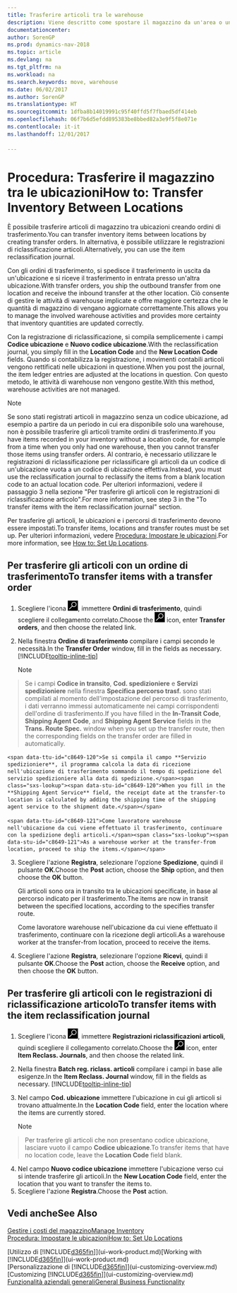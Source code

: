 ```yaml
---
title: Trasferire articoli tra le warehouse
description: Viene descritto come spostare il magazzino da un'area o una warehouse a un'altra con le registrazioni di riclassificazione o gli ordini di trasferimento.
documentationcenter: 
author: SorenGP
ms.prod: dynamics-nav-2018
ms.topic: article
ms.devlang: na
ms.tgt_pltfrm: na
ms.workload: na
ms.search.keywords: move, warehouse
ms.date: 06/02/2017
ms.author: SorenGP
ms.translationtype: HT
ms.sourcegitcommit: 1dfba8b14019991c95f40ffd5f7fbaed5df414eb
ms.openlocfilehash: 06f7b6d5efdd895383be8bbed82a3e9f5f8e071e
ms.contentlocale: it-it
ms.lasthandoff: 12/01/2017

---
```

# <a name="how-to-transfer-inventory-between-locations"></a><span data-ttu-id="c8649-103">Procedura: Trasferire il magazzino tra le ubicazioni</span><span class="sxs-lookup"><span data-stu-id="c8649-103">How to: Transfer Inventory Between Locations</span></span>
<span data-ttu-id="c8649-104">È possibile trasferire articoli di magazzino tra ubicazioni creando ordini di trasferimento.</span><span class="sxs-lookup"><span data-stu-id="c8649-104">You can transfer inventory items between locations by creating transfer orders.</span></span> <span data-ttu-id="c8649-105">In alternativa, è possibile utilizzare le registrazioni di riclassificazione articoli.</span><span class="sxs-lookup"><span data-stu-id="c8649-105">Alternatively, you can use the item reclassification journal.</span></span>

<span data-ttu-id="c8649-106">Con gli ordini di trasferimento, si spedisce il trasferimento in uscita da un'ubicazione e si riceve il trasferimento in entrata presso un'altra ubicazione.</span><span class="sxs-lookup"><span data-stu-id="c8649-106">With transfer orders, you ship the outbound transfer from one location and receive the inbound transfer at the other location.</span></span> <span data-ttu-id="c8649-107">Ciò consente di gestire le attività di warehouse implicate e offre maggiore certezza che le quantità di magazzino di vengano aggiornate correttamente.</span><span class="sxs-lookup"><span data-stu-id="c8649-107">This allows you to manage the involved warehouse activities and provides more certainty that inventory quantities are updated correctly.</span></span>

<span data-ttu-id="c8649-108">Con la registrazione di riclassificazione, si compila semplicemente i campi **Codice ubicazione** e **Nuovo codice ubicazione**.</span><span class="sxs-lookup"><span data-stu-id="c8649-108">With the reclassification journal, you simply fill in the **Location Code** and the **New Location Code** fields.</span></span> <span data-ttu-id="c8649-109">Quando si contabilizza la registrazione, i movimenti contabili articoli vengono rettificati nelle ubicazioni in questione.</span><span class="sxs-lookup"><span data-stu-id="c8649-109">When you post the journal, the item ledger entries are adjusted at the locations in question.</span></span> <span data-ttu-id="c8649-110">Con questo metodo, le attività di warehouse non vengono gestite.</span><span class="sxs-lookup"><span data-stu-id="c8649-110">With this method, warehouse activities are not managed.</span></span>

> [!NOTE]  
>   <span data-ttu-id="c8649-111">Se sono stati registrati articoli in magazzino senza un codice ubicazione, ad esempio a partire da un periodo in cui era disponibile solo una warehouse, non è possibile trasferire gli articoli tramite ordini di trasferimento.</span><span class="sxs-lookup"><span data-stu-id="c8649-111">If you have items recorded in your inventory without a location code, for example from a time when you only had one warehouse, then you cannot transfer those items using transfer orders.</span></span> <span data-ttu-id="c8649-112">Al contrario, è necessario utilizzare le registrazioni di riclassificazione per riclassificare gli articoli da un codice di un'ubicazione vuota a un codice di ubicazione effettiva.</span><span class="sxs-lookup"><span data-stu-id="c8649-112">Instead, you must use the reclassification journal to reclassify the items from a blank location code to an actual location code.</span></span>  <span data-ttu-id="c8649-113">Per ulteriori informazioni, vedere il passaggio 3 nella sezione "Per trasferire gli articoli con le registrazioni di riclassificazione articolo".</span><span class="sxs-lookup"><span data-stu-id="c8649-113">For more information, see step 3 in the "To transfer items with the item reclassification journal" section.</span></span>

<span data-ttu-id="c8649-114">Per trasferire gli articoli, le ubicazioni e i percorsi di trasferimento devono essere impostati.</span><span class="sxs-lookup"><span data-stu-id="c8649-114">To transfer items, locations and transfer routes must be set up.</span></span> <span data-ttu-id="c8649-115">Per ulteriori informazioni, vedere [Procedura: Impostare le ubicazioni](inventory-how-setup-locations.md).</span><span class="sxs-lookup"><span data-stu-id="c8649-115">For more information, see [How to: Set Up Locations](inventory-how-setup-locations.md).</span></span>

## <a name="to-transfer-items-with-a-transfer-order"></a><span data-ttu-id="c8649-116">Per trasferire gli articoli con un ordine di trasferimento</span><span class="sxs-lookup"><span data-stu-id="c8649-116">To transfer items with a transfer order</span></span>
1. <span data-ttu-id="c8649-117">Scegliere l'icona ![Cerca pagina o report](media/ui-search/search_small.png "icona Cerca pagina o report"), immettere **Ordini di trasferimento**, quindi scegliere il collegamento correlato.</span><span class="sxs-lookup"><span data-stu-id="c8649-117">Choose the ![Search for Page or Report](media/ui-search/search_small.png "Search for Page or Report icon") icon, enter **Transfer orders**, and then choose the related link.</span></span>
2. <span data-ttu-id="c8649-118">Nella finestra **Ordine di trasferimento** compilare i campi secondo le necessità.</span><span class="sxs-lookup"><span data-stu-id="c8649-118">In the **Transfer Order** window, fill in the fields as necessary.</span></span> [!INCLUDE[tooltip-inline-tip](includes/tooltip-inline-tip_md.md)]

    > [!NOTE]  
>   <span data-ttu-id="c8649-119">Se i campi **Codice in transito**, **Cod. spedizioniere** e **Servizi spedizioniere** nella finestra **Specifica percorso trasf.** sono stati compilati al momento dell'impostazione del percorso di trasferimento, i dati verranno immessi automaticamente nei campi corrispondenti dell'ordine di trasferimento.</span><span class="sxs-lookup"><span data-stu-id="c8649-119">If you have filled in the **In-Transit Code**, **Shipping Agent Code**, and **Shipping Agent Service** fields in the **Trans. Route Spec.** window when you set up the transfer route, then the corresponding fields on the transfer order are filled in automatically.</span></span>

    <span data-ttu-id="c8649-120">Se si compila il campo **Servizio spedizioniere**, il programma calcola la data di ricezione nell'ubicazione di trasferimento sommando il tempo di spedizione del servizio spedizioniere alla data di spedizione.</span><span class="sxs-lookup"><span data-stu-id="c8649-120">When you fill in the **Shipping Agent Service** field, the receipt date at the transfer-to location is calculated by adding the shipping time of the shipping agent service to the shipment date.</span></span>

    <span data-ttu-id="c8649-121">Come lavoratore warehouse nell'ubicazione da cui viene effettuato il trasferimento, continuare con la spedizione degli articoli.</span><span class="sxs-lookup"><span data-stu-id="c8649-121">As a warehouse worker at the transfer-from location, proceed to ship the items.</span></span>
3. <span data-ttu-id="c8649-122">Scegliere l'azione **Registra**, selezionare l'opzione **Spedizione**, quindi il pulsante **OK**.</span><span class="sxs-lookup"><span data-stu-id="c8649-122">Choose the **Post** action, choose the **Ship** option, and then choose the **OK** button.</span></span>

    <span data-ttu-id="c8649-123">Gli articoli sono ora in transito tra le ubicazioni specificate, in base al percorso indicato per il trasferimento.</span><span class="sxs-lookup"><span data-stu-id="c8649-123">The items are now in transit between the specified locations, according to the specifies transfer route.</span></span>

    <span data-ttu-id="c8649-124">Come lavoratore warehouse nell'ubicazione da cui viene effettuato il trasferimento, continuare con la ricezione degli articoli.</span><span class="sxs-lookup"><span data-stu-id="c8649-124">As a warehouse worker at the transfer-from location, proceed to receive the items.</span></span>
4. <span data-ttu-id="c8649-125">Scegliere l'azione **Registra**, selezionare l'opzione **Ricevi**, quindi il pulsante **OK**.</span><span class="sxs-lookup"><span data-stu-id="c8649-125">Choose the **Post** action, choose the **Receive** option, and then choose the **OK** button.</span></span>

## <a name="to-transfer-items-with-the-item-reclassification-journal"></a><span data-ttu-id="c8649-126">Per trasferire gli articoli con le registrazioni di riclassificazione articolo</span><span class="sxs-lookup"><span data-stu-id="c8649-126">To transfer items with the item reclassification journal</span></span>
1. <span data-ttu-id="c8649-127">Scegliere l'icona ![Cerca pagina o report](media/ui-search/search_small.png "icona Cerca pagina o report"), immettere **Registrazioni riclassificazioni articoli**, quindi scegliere il collegamento correlato.</span><span class="sxs-lookup"><span data-stu-id="c8649-127">Choose the ![Search for Page or Report](media/ui-search/search_small.png "Search for Page or Report icon") icon, enter **Item Reclass. Journals**, and then choose the related link.</span></span>
2. <span data-ttu-id="c8649-128">Nella finestra **Batch reg. riclass. articoli** compilare i campi in base alle esigenze.</span><span class="sxs-lookup"><span data-stu-id="c8649-128">In the **Item Reclass. Journal** window, fill in the fields as necessary.</span></span> [!INCLUDE[tooltip-inline-tip](includes/tooltip-inline-tip_md.md)]
3. <span data-ttu-id="c8649-129">Nel campo **Cod. ubicazione** immettere l'ubicazione in cui gli articoli si trovano attualmente.</span><span class="sxs-lookup"><span data-stu-id="c8649-129">In the **Location Code** field, enter the location where the items are currently stored.</span></span>

    > [!NOTE]  
>   <span data-ttu-id="c8649-130">Per trasferire gli articoli che non presentano codice ubicazione, lasciare vuoto il campo **Codice ubicazione**.</span><span class="sxs-lookup"><span data-stu-id="c8649-130">To transfer items that have no location code, leave the **Location Code** field blank.</span></span>
4. <span data-ttu-id="c8649-131">Nel campo **Nuovo codice ubicazione** immettere l'ubicazione verso cui si intende trasferire gli articoli.</span><span class="sxs-lookup"><span data-stu-id="c8649-131">In the **New Location Code** field, enter the location that you want to transfer the items to.</span></span>
5. <span data-ttu-id="c8649-132">Scegliere l'azione **Registra**.</span><span class="sxs-lookup"><span data-stu-id="c8649-132">Choose the **Post** action.</span></span>

## <a name="see-also"></a><span data-ttu-id="c8649-133">Vedi anche</span><span class="sxs-lookup"><span data-stu-id="c8649-133">See Also</span></span>
[<span data-ttu-id="c8649-134">Gestire i costi del magazzino</span><span class="sxs-lookup"><span data-stu-id="c8649-134">Manage Inventory</span></span>](inventory-manage-inventory.md)  
[<span data-ttu-id="c8649-135">Procedura: Impostare le ubicazioni</span><span class="sxs-lookup"><span data-stu-id="c8649-135">How to: Set Up Locations</span></span>](inventory-how-setup-locations.md)  

<span data-ttu-id="c8649-136">[Utilizzo di [!INCLUDE[d365fin](includes/d365fin_md.md)]](ui-work-product.md)</span><span class="sxs-lookup"><span data-stu-id="c8649-136">[Working with [!INCLUDE[d365fin](includes/d365fin_md.md)]](ui-work-product.md)</span></span>  
<span data-ttu-id="c8649-137">[Personalizzazione di [!INCLUDE[d365fin](includes/d365fin_md.md)]](ui-customizing-overview.md)</span><span class="sxs-lookup"><span data-stu-id="c8649-137">[Customizing [!INCLUDE[d365fin](includes/d365fin_md.md)]](ui-customizing-overview.md)</span></span>  
[<span data-ttu-id="c8649-138">Funzionalità aziendali generali</span><span class="sxs-lookup"><span data-stu-id="c8649-138">General Business Functionality</span></span>](ui-across-business-areas.md)

##


